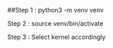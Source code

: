 ##Step 1 : python3 -m venv venv

Step 2 : source venv/bin/activate

Step 3 : Select kernel accordingly
